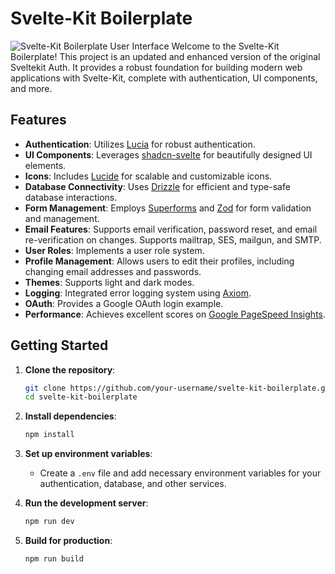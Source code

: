 # Svelte-Kit Boilerplate

![Svelte-Kit Boilerplate User Interface](https://github.com/delay/sveltekit-auth/assets/638246/3fbb5318-cf46-40ab-a33b-9660019beec8)
Welcome to the Svelte-Kit Boilerplate! This project is an updated and enhanced version of the original Sveltekit Auth. It provides a robust foundation for building modern web applications with Svelte-Kit, complete with authentication, UI components, and more.

## Features

- **Authentication**: Utilizes [Lucia](https://lucia-auth.com/) for robust authentication.
- **UI Components**: Leverages [shadcn-svelte](https://www.shadcn-svelte.com/) for beautifully designed UI elements.
- **Icons**: Includes [Lucide](https://lucide.dev) for scalable and customizable icons.
- **Database Connectivity**: Uses [Drizzle](https://orm.drizzle.team/) for efficient and type-safe database interactions.
- **Form Management**: Employs [Superforms](https://superforms.vercel.app) and [Zod](https://zod.dev) for form validation and management.
- **Email Features**: Supports email verification, password reset, and email re-verification on changes. Supports mailtrap, SES, mailgun, and SMTP.
- **User Roles**: Implements a user role system.
- **Profile Management**: Allows users to edit their profiles, including changing email addresses and passwords.
- **Themes**: Supports light and dark modes.
- **Logging**: Integrated error logging system using [Axiom](https://jeffmcmorris.medium.com/awesome-logging-in-sveltekit-6afa29c5892c).
- **OAuth**: Provides a Google OAuth login example.
- **Performance**: Achieves excellent scores on [Google PageSpeed Insights](https://pagespeed.web.dev).

## Getting Started

1. **Clone the repository**:

   ```sh
   git clone https://github.com/your-username/svelte-kit-boilerplate.git
   cd svelte-kit-boilerplate
   ```

2. **Install dependencies**:

   ```sh
   npm install
   ```

3. **Set up environment variables**:

   - Create a `.env` file and add necessary environment variables for your authentication, database, and other services.

4. **Run the development server**:

   ```sh
   npm run dev
   ```

5. **Build for production**:

   ```sh
   npm run build
   ```
